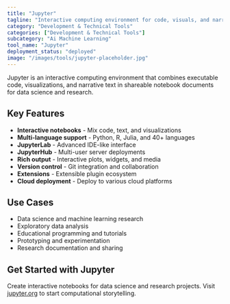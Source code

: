 ```yaml
---
title: "Jupyter"
tagline: "Interactive computing environment for code, visuals, and narrative text; used for research and prototyping"
category: "Development & Technical Tools"
categories: ["Development & Technical Tools"]
subcategory: "Ai Machine Learning"
tool_name: "Jupyter"
deployment_status: "deployed"
image: "/images/tools/jupyter-placeholder.jpg"
---
```

Jupyter is an interactive computing environment that combines executable code, visualizations, and narrative text in shareable notebook documents for data science and research.

## Key Features

- **Interactive notebooks** - Mix code, text, and visualizations
- **Multi-language support** - Python, R, Julia, and 40+ languages
- **JupyterLab** - Advanced IDE-like interface
- **JupyterHub** - Multi-user server deployments
- **Rich output** - Interactive plots, widgets, and media
- **Version control** - Git integration and collaboration
- **Extensions** - Extensible plugin ecosystem
- **Cloud deployment** - Deploy to various cloud platforms

## Use Cases

- Data science and machine learning research
- Exploratory data analysis
- Educational programming and tutorials
- Prototyping and experimentation
- Research documentation and sharing

## Get Started with Jupyter

Create interactive notebooks for data science and research projects. Visit [jupyter.org](https://jupyter.org) to start computational storytelling.